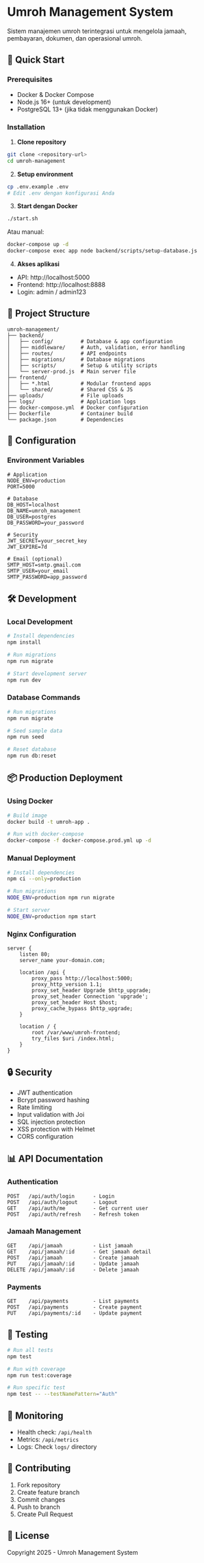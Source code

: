 # Umroh Management System

Sistem manajemen umroh terintegrasi untuk mengelola jamaah, pembayaran, dokumen, dan operasional umroh.

## 🚀 Quick Start

### Prerequisites
- Docker & Docker Compose
- Node.js 16+ (untuk development)
- PostgreSQL 13+ (jika tidak menggunakan Docker)

### Installation

1. **Clone repository**
```bash
git clone <repository-url>
cd umroh-management
```

2. **Setup environment**
```bash
cp .env.example .env
# Edit .env dengan konfigurasi Anda
```

3. **Start dengan Docker**
```bash
./start.sh
```

Atau manual:
```bash
docker-compose up -d
docker-compose exec app node backend/scripts/setup-database.js
```

4. **Akses aplikasi**
- API: http://localhost:5000
- Frontend: http://localhost:8888
- Login: admin / admin123

## 📁 Project Structure

```
umroh-management/
├── backend/
│   ├── config/         # Database & app configuration
│   ├── middleware/     # Auth, validation, error handling
│   ├── routes/         # API endpoints
│   ├── migrations/     # Database migrations
│   ├── scripts/        # Setup & utility scripts
│   └── server-prod.js  # Main server file
├── frontend/
│   ├── *.html          # Modular frontend apps
│   └── shared/         # Shared CSS & JS
├── uploads/            # File uploads
├── logs/               # Application logs
├── docker-compose.yml  # Docker configuration
├── Dockerfile          # Container build
└── package.json        # Dependencies
```

## 🔧 Configuration

### Environment Variables
```env
# Application
NODE_ENV=production
PORT=5000

# Database
DB_HOST=localhost
DB_NAME=umroh_management
DB_USER=postgres
DB_PASSWORD=your_password

# Security
JWT_SECRET=your_secret_key
JWT_EXPIRE=7d

# Email (optional)
SMTP_HOST=smtp.gmail.com
SMTP_USER=your_email
SMTP_PASSWORD=app_password
```

## 🛠️ Development

### Local Development
```bash
# Install dependencies
npm install

# Run migrations
npm run migrate

# Start development server
npm run dev
```

### Database Commands
```bash
# Run migrations
npm run migrate

# Seed sample data
npm run seed

# Reset database
npm run db:reset
```

## 📦 Production Deployment

### Using Docker
```bash
# Build image
docker build -t umroh-app .

# Run with docker-compose
docker-compose -f docker-compose.prod.yml up -d
```

### Manual Deployment
```bash
# Install dependencies
npm ci --only=production

# Run migrations
NODE_ENV=production npm run migrate

# Start server
NODE_ENV=production npm start
```

### Nginx Configuration
```nginx
server {
    listen 80;
    server_name your-domain.com;

    location /api {
        proxy_pass http://localhost:5000;
        proxy_http_version 1.1;
        proxy_set_header Upgrade $http_upgrade;
        proxy_set_header Connection 'upgrade';
        proxy_set_header Host $host;
        proxy_cache_bypass $http_upgrade;
    }

    location / {
        root /var/www/umroh-frontend;
        try_files $uri /index.html;
    }
}
```

## 🔒 Security

- JWT authentication
- Bcrypt password hashing
- Rate limiting
- Input validation with Joi
- SQL injection protection
- XSS protection with Helmet
- CORS configuration

## 📊 API Documentation

### Authentication
```
POST   /api/auth/login      - Login
POST   /api/auth/logout     - Logout
GET    /api/auth/me         - Get current user
POST   /api/auth/refresh    - Refresh token
```

### Jamaah Management
```
GET    /api/jamaah          - List jamaah
GET    /api/jamaah/:id      - Get jamaah detail
POST   /api/jamaah          - Create jamaah
PUT    /api/jamaah/:id      - Update jamaah
DELETE /api/jamaah/:id      - Delete jamaah
```

### Payments
```
GET    /api/payments        - List payments
POST   /api/payments        - Create payment
PUT    /api/payments/:id    - Update payment
```

## 🧪 Testing

```bash
# Run all tests
npm test

# Run with coverage
npm run test:coverage

# Run specific test
npm test -- --testNamePattern="Auth"
```

## 🚨 Monitoring

- Health check: `/api/health`
- Metrics: `/api/metrics`
- Logs: Check `logs/` directory

## 🤝 Contributing

1. Fork repository
2. Create feature branch
3. Commit changes
4. Push to branch
5. Create Pull Request

## 📝 License

Copyright 2025 - Umroh Management System
